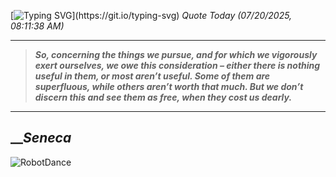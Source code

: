 [![Typing SVG](https://readme-typing-svg.herokuapp.com?font=Press+Start+2P&color=C2F784&size=35&width=900&height=100&lines=Hello+World%2C+I'm+Hung+!)](https://git.io/typing-svg) 
_Quote Today (07/20/2025, 08:11:38 AM)_
___
>**_So, concerning the things we pursue, and for which we vigorously exert ourselves, we owe this consideration – either there is nothing useful in them, or most aren’t useful. Some of them are superfluous, while others aren’t worth that much. But we don’t discern this and see them as free, when they cost us dearly._**
___

## __**_Seneca_**

![RobotDance](src/assets/images/robot-dancing-dribble.gif?style=center)

